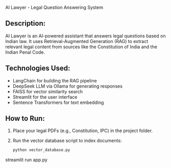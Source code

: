 AI Lawyer - Legal Question Answering System


Description:
------------
AI Lawyer is an AI-powered assistant that answers legal questions based on Indian law. It uses Retrieval-Augmented Generation (RAG) to extract relevant legal content from sources like the Constitution of India and the Indian Penal Code.

Technologies Used:
------------------
- LangChain for building the RAG pipeline
- DeepSeek LLM via Ollama for generating responses
- FAISS for vector similarity search
- Streamlit for the user interface
- Sentence Transformers for text embedding

How to Run:
-----------
1. Place your legal PDFs (e.g., Constitution, IPC) in the project folder.
2. Run the vector database script to index documents:
   
   ```bash
   python vector_database.py

 streamlit run app.py
